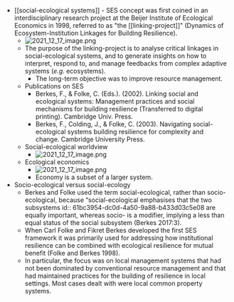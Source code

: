 - [[social-ecological systems]] - SES concept was first coined in an interdisciplinary research project at the Beijer Institute of Ecological Economics in 1998, referred to as "the [[linking-project]]" (Dynamics of Ecosystem-Institution Linkages for Building Resilience).
	- ![2021_12_17_image.png](https://cdn.logseq.com/%2Fed8a0215-31aa-4876-ad76-3333db13f0dccb3d0073-42f6-4fed-be7d-cf352879f2c52021_12_17_image.png?Expires=4793324094&Signature=b3vnU-lfoTaryjwKBnrHtFMfft1Dyd3XgIBtcDF8dEvz3EJZAE1rIQ40voIjfpKbg78ZSd-xZcqpA9E~2hfaiOo3SG1KdpQIGcbhlRwL5XIc786VgQ2O42Mo4xHaozzhtPpythwEYChHU5VBqugR3CL~DD9Nz2hyzqs7-MOl8tI~6AAaGxjUIdQ~3WV28iULqPGnkWX5PtafGXKjVI04hrKCDmS0EIJgELWui0e2q~BXGdM2nO8h3tBuuiShKSuHBqTpcFqeFyZ4mAVHKIBK2lmAT-YFRkRhOqPJv0VpOT0UjgDqGgwXX5I53umluzRfm0qVbIrmjcRGAd0oRuzRIQ__&Key-Pair-Id=APKAJE5CCD6X7MP6PTEA)
	- The purpose of the linking-project is to analyse critical linkages in social-ecological systems, and to generate insights on how to interpret, respond to, and manage feedbacks from complex adaptive systems (_e.g_. ecosystems).
		- The long-term objective was to improve resource management.
	- Publications on SES
		- Berkes, F., & Folke, C. (Eds.). (2002). Linking social and ecological systems: Management practices and social mechanisms for building resilience (Transferred to digital printing). Cambridge Univ. Press.
		- Berkes, F., Colding, J., & Folke, C. (2003). Navigating social-ecological systems building resilience for complexity and change. Cambridge University Press.
	- Social-ecological worldview
		- ![2021_12_17_image.png](https://cdn.logseq.com/%2Fed8a0215-31aa-4876-ad76-3333db13f0dc838e6f71-1096-450d-9c00-85ea76792be32021_12_17_image.png?Expires=4793323896&Signature=SxtW9FNX1n0Nlw8WLCqwb3slhjmYR5bHmNlU8IWsmhjPmiisqFVDaUitAY6Fe0EPESSHGp0yK5geXN2yOvC8PvM6wDzuZRYd5y1cW9846Mbgl-kLRhlsSxR-qG3pH0mu5TJXfeudak~XipJhfIlBJ~y~8JGRTmzLpn1C-NeKTd8QqmhG4OJzGYmG3akvFGPMbDI0~DLOzGnTzEJ13QMZQoNPyRMilO4y0AyHmEML0BzsaKboL~2G4QBpzqmSgubFumlZb-U0zCvnc1Evalqng7ItFcB2fuxedwCzeNi~BAU0SYBzsczcfnPIwtwlo7bLtkLT4y9JYoryUYzd7BwBgA__&Key-Pair-Id=APKAJE5CCD6X7MP6PTEA)
	- Ecological economics
		- ![2021_12_17_image.png](https://cdn.logseq.com/%2Fed8a0215-31aa-4876-ad76-3333db13f0dc0017f5bc-800e-4227-b852-372ca6812a162021_12_17_image.png?Expires=4793323977&Signature=Pt5YuwkhnOqLbzAILUrYNEXUHF8Bo72YFN8cT1bHDnQC3cb5VUi4yW3GAzvoEMEL2W7Fo70WfPihc9QIp75ZChxtfD7zhH~hQkxckF4QKiVH7Tf2DEBHUHfxEjOb2zKM3eTtp1YPti90SVKD0YqORxCuh1JNqtqxOlK6mgqAbTTaejzu6DjBrha8-ZEwmofWbYlvVTIqzoD~ERwhdhu7T2cdiZj3ILPrl5u9aMOvCxlO6Fcwpnh8mRGcVL3COe-NV3jYwwjbvA0DY3H21I5GbdV6CM0q~swM~s0yp3V-yKM~2PXRp4CWXchPkxrSv6Laf7GWu0ctQZrcSg2xbYtbCQ__&Key-Pair-Id=APKAJE5CCD6X7MP6PTEA)
		- Economy is a subset of a larger system.
- Socio-ecological versus social-ecology
	- Berkes and Folke used the term social-ecological, rather than socio-ecological, because “social-ecological emphasises that the two subsystems
	  id:: 61bc3954-dc0d-4a50-9a88-b433d03c5e08
	  are equally important, whereas socio- is a modifier, implying a less than equal status of the social subsystem (Berkes 2017:3).
	- When Carl Folke and Fikret Berkes developed the first SES framework it was primarily used for addressing how institutional resilience can be combined with ecological resilience for mutual benefit (Folke and Berkes 1998).
	- In particular, the focus was on local management
	  systems that had not been dominated by conventional resource management and that had maintained practices for the building of resilience in local settings. Most cases dealt with were local common property systems.